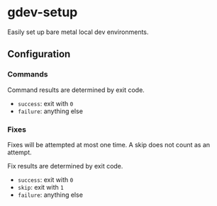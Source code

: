# gdev-setup

Easily set up bare metal local dev environments.

## Configuration

### Commands

Command results are determined by exit code.
- `success`: exit with `0`
- `failure`: anything else

### Fixes

Fixes will be attempted at most one time. A skip does not count as an attempt.

Fix results are determined by exit code.
- `success`: exit with `0`
- `skip`: exit with `1`
- `failure`: anything else
